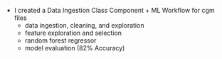 -  I created a Data Ingestion Class Component + ML Workflow for cgm files
    - data ingestion, cleaning, and exploration
    - feature exploration and selection
    - random forest regressor 
    - model evaluation (82% Accuracy)
